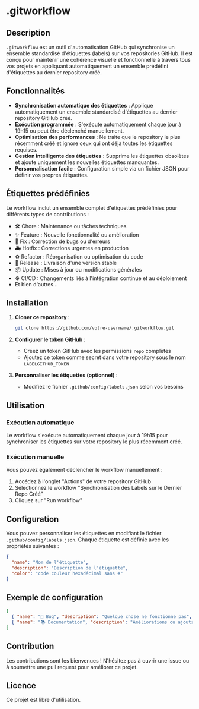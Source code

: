 # .gitworkflow

## Description

`.gitworkflow` est un outil d'automatisation GitHub qui synchronise un ensemble standardisé d'étiquettes (labels) sur vos repositories GitHub. Il est conçu pour maintenir une cohérence visuelle et fonctionnelle à travers tous vos projets en appliquant automatiquement un ensemble prédéfini d'étiquettes au dernier repository créé.

## Fonctionnalités

- **Synchronisation automatique des étiquettes** : Applique automatiquement un ensemble standardisé d'étiquettes au dernier repository GitHub créé.
- **Exécution programmée** : S'exécute automatiquement chaque jour à 19h15 ou peut être déclenché manuellement.
- **Optimisation des performances** : Ne traite que le repository le plus récemment créé et ignore ceux qui ont déjà toutes les étiquettes requises.
- **Gestion intelligente des étiquettes** : Supprime les étiquettes obsolètes et ajoute uniquement les nouvelles étiquettes manquantes.
- **Personnalisation facile** : Configuration simple via un fichier JSON pour définir vos propres étiquettes.

## Étiquettes prédéfinies

Le workflow inclut un ensemble complet d'étiquettes prédéfinies pour différents types de contributions :

- 🛠️ Chore : Maintenance ou tâches techniques
- ✨ Feature : Nouvelle fonctionnalité ou amélioration
- 🐛 Fix : Correction de bugs ou d'erreurs
- 🚑 Hotfix : Corrections urgentes en production
- ♻️ Refactor : Réorganisation ou optimisation du code
- 🚀 Release : Livraison d'une version stable
- 📦 Update : Mises à jour ou modifications générales
- ⚙️ CI/CD : Changements liés à l'intégration continue et au déploiement
- Et bien d'autres...

## Installation

1. **Cloner ce repository** :
   ```bash
   git clone https://github.com/votre-username/.gitworkflow.git
   ```

2. **Configurer le token GitHub** :
   - Créez un token GitHub avec les permissions `repo` complètes
   - Ajoutez ce token comme secret dans votre repository sous le nom `LABELGITHUB_TOKEN`

3. **Personnaliser les étiquettes (optionnel)** :
   - Modifiez le fichier `.github/config/labels.json` selon vos besoins

## Utilisation

### Exécution automatique

Le workflow s'exécute automatiquement chaque jour à 19h15 pour synchroniser les étiquettes sur votre repository le plus récemment créé.

### Exécution manuelle

Vous pouvez également déclencher le workflow manuellement :

1. Accédez à l'onglet "Actions" de votre repository GitHub
2. Sélectionnez le workflow "Synchronisation des Labels sur le Dernier Repo Créé"
3. Cliquez sur "Run workflow"

## Configuration

Vous pouvez personnaliser les étiquettes en modifiant le fichier `.github/config/labels.json`. Chaque étiquette est définie avec les propriétés suivantes :

```json
{
  "name": "Nom de l'étiquette",
  "description": "Description de l'étiquette",
  "color": "code couleur hexadécimal sans #"
}
```

## Exemple de configuration

```json
[
  { "name": "🐛 Bug", "description": "Quelque chose ne fonctionne pas", "color": "d73a4a" },
  { "name": "📚 Documentation", "description": "Améliorations ou ajouts à la documentation", "color": "0075ca" }
]
```

## Contribution

Les contributions sont les bienvenues ! N'hésitez pas à ouvrir une issue ou à soumettre une pull request pour améliorer ce projet.

## Licence

Ce projet est libre d'utilisation.
